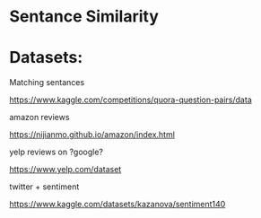 # Sentance Similarity

# Datasets:
Matching sentances 

https://www.kaggle.com/competitions/quora-question-pairs/data

amazon reviews

https://nijianmo.github.io/amazon/index.html

yelp reviews on ?google?

https://www.yelp.com/dataset

twitter + sentiment 

https://www.kaggle.com/datasets/kazanova/sentiment140

